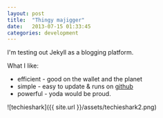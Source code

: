 ```yaml
---
layout: post
title:  "Thingy majigger"
date:   2013-07-15 01:33:45
categories: development 
---
```


I'm testing out Jekyll as a blogging platform.

What I like:
* efficient - good on the wallet and the planet
* simple - easy to update & runs on [github][github]
* powerful - yoda would be proud. 

![techieshark]({{ site.url }}/assets/techieshark2.png)

[github]:    http://github.com
